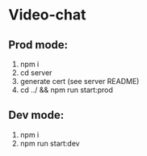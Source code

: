 # Video-chat

## Prod mode:
1. npm i
2. cd server
3. generate cert (see server README)
4. cd ../ && npm run start:prod

## Dev mode:
1. npm i
2. npm run start:dev